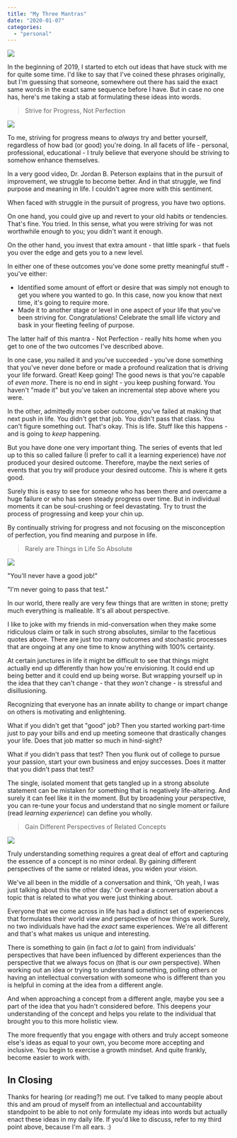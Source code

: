 ```yaml
---
title: "My Three Mantras"
date: "2020-01-07"
categories: 
  - "personal"
---
```


![](images/heads-with-lightbulb-brains-illustration.jpg)

In the beginning of 2019, I started to etch out ideas that have stuck with me for quite some time. I'd like to say that I've coined these phrases originally, but I'm guessing that someone, somewhere out there has said the exact same words in the exact same sequence before I have. But in case no one has, here's me taking a stab at formulating these ideas into words.

> Strive for Progress, Not Perfection

![](images/progress-1016x1024.png)

To me, striving for progress means to _always_ try and better yourself, regardless of how bad (or good) you're doing. In all facets of life - personal, professional, educational - I truly believe that everyone should be striving to somehow enhance themselves.

In a very good video, Dr. Jordan B. Peterson explains that in the pursuit of improvement, we struggle to become better. And in that struggle, we find purpose and meaning in life. I couldn't agree more with this sentiment.

When faced with struggle in the pursuit of progress, you have two options.

On one hand, you could give up and revert to your old habits or tendencies. That's fine. You tried. In this sense, what you were striving for was not worthwhile enough to you; you didn't want it enough.

On the other hand, you invest that extra amount - that little spark - that fuels you over the edge and gets you to a new level.

In either one of these outcomes you've done some pretty meaningful stuff - you've either:

- Identified some amount of effort or desire that was simply not enough to get you where you wanted to go. In this case, now you know that next time, it's going to require more.
- Made it to another stage or level in one aspect of your life that you've been striving for. Congratulations! Celebrate the small life victory and bask in your fleeting feeling of purpose.

The latter half of this mantra - Not Perfection - really hits home when you get to one of the two outcomes I've described above.

In one case, you nailed it and you've succeeded - you've done something that you've never done before or made a profound realization that is driving your life forward. Great! Keep going! The good news is that you're capable of _even more_. There is no end in sight - you keep pushing forward. You haven't "made it" but you've taken an incremental step above where you were.

In the other, admittedly more sober outcome, you've failed at making that next push in life. You didn't get that job. You didn't pass that class. You can't figure something out. That's okay. This is life. Stuff like this happens - and is going to _keep_ happening.

But you have done one very important thing. The series of events that led up to this so called failure (I prefer to call it a learning experience) have _not_ produced your desired outcome. Therefore, maybe the next series of events that you try _will_ produce your desired outcome. _This_ is where it gets good.

Surely this is easy to see for someone who has been there and overcame a huge failure or who has seen steady progress over time. But in individual moments it can be soul-crushing or feel devastating. Try to trust the process of progressing and keep your chin up.

By continually striving for progress and not focusing on the misconception of perfection, you find meaning and purpose in life.

> Rarely are Things in Life So Absolute

![](images/Written-In-Stone-1024x768.jpg)

"You'll never have a good job!"

"I'm never going to pass that test."

In our world, there really are very few things that are written in stone; pretty much everything is malleable. It's all about perspective.

I like to joke with my friends in mid-conversation when they make some ridiculous claim or talk in such strong absolutes, similar to the facetious quotes above. There are just too many outcomes and stochastic processes that are ongoing at any one time to know anything with 100% certainty.

At certain junctures in life it might be difficult to see that things might actually end up differently than how you're envisioning. It could end up being better and it could end up being worse. But wrapping yourself up in the idea that they can't change - that they _won't_ change - is stressful and disillusioning.

Recognizing that everyone has an innate ability to change or impart change on others is motivating and enlightening. 

What if you didn't get that "good" job? Then you started working part-time just to pay your bills and end up meeting someone that drastically changes your life. Does that job matter so much in hind-sight?

What if you didn't pass that test? Then you flunk out of college to pursue your passion, start your own business and enjoy successes. Does it matter that you didn't pass that test?

The single, isolated moment that gets tangled up in a strong absolute statement can be mistaken for something that is negatively life-altering. And surely it can feel like it in the moment. But by broadening your perspective, you can re-tune your focus and understand that no single moment or failure (read _learning experience_) can define you wholly. 

> Gain Different Perspectives of Related Concepts

![](images/perspective-1024x683.jpg)

Truly understanding something requires a great deal of effort and capturing the essence of a concept is no minor ordeal. By gaining different perspectives of the same or related ideas, you widen your vision.

We've all been in the middle of a conversation and think, 'Oh yeah, I was just talking about this the other day.' Or overhear a conversation about a topic that is related to what you were just thinking about.

Everyone that we come across in life has had a distinct set of experiences that formulates their world view and perspective of how things work. Surely, no two individuals have had the _exact_ same experiences. We're all different and that's what makes us unique and interesting.

There is something to gain (in fact _a lot_ to gain) from individuals' perspectives that have been influenced by different experiences than the perspective that we always focus on (that is _our own_ perspective). When working out an idea or trying to understand something, polling others or having an intellectual conversation with someone who is different than you is helpful in coming at the idea from a different angle.

And when approaching a concept from a different angle, maybe you see a part of the idea that you hadn't considered before. This deepens your understanding of the concept and helps you relate to the individual that brought you to this more holistic view.

The more frequently that you engage with others and truly accept someone else's ideas as equal to your own, you become more accepting and inclusive. You begin to exercise a growth mindset. And quite frankly, become easier to work with.

## In Closing

Thanks for hearing (or reading?) me out. I've talked to many people about this and am proud of myself from an intellectual and accountability standpoint to be able to not only formulate my ideas into words but actually enact these ideas in my daily life. If you'd like to discuss, refer to my third point above, because I'm all ears. :)
